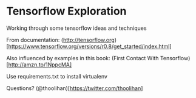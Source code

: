 # Tensorflow Exploration
Working through some tensorflow ideas and techniques

From documentation: (http://tensorflow.org)[https://www.tensorflow.org/versions/r0.8/get_started/index.html]

Also influenced by examples in this book: (First Contact With Tensorflow)[http://amzn.to/1NppcMA]

Use requirements.txt to install virtualenv

Questions? (@thoolihan)[https://twitter.com/thoolihan]
